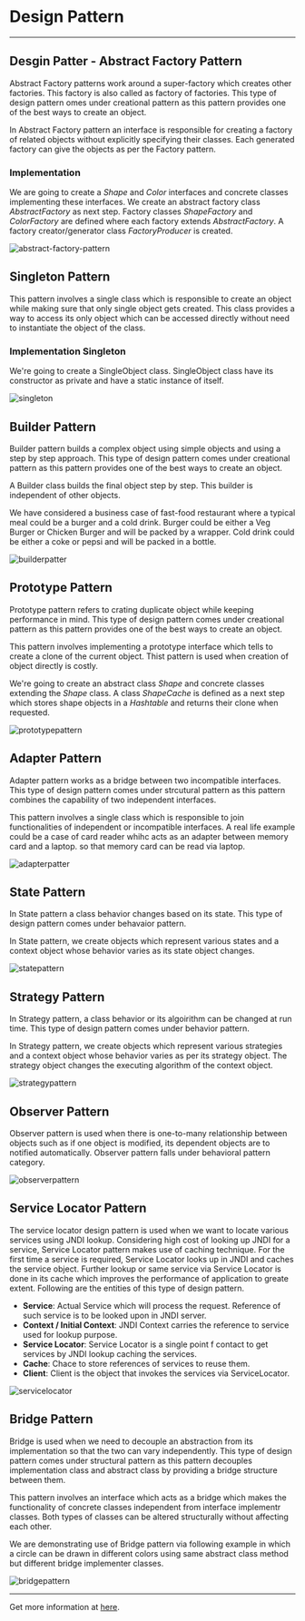 # Design Pattern

<hr/>

## Desgin Patter - Abstract Factory Pattern

Abstract Factory patterns work around a super-factory which creates other factories. This factory is also called as factory of factories. This type of design pattern omes under creational pattern as this pattern provides one of the best ways to create an object.

In Abstract Factory pattern an interface is responsible for creating a factory of related objects without explicitly specifying their classes. Each generated factory can give the objects as per the Factory pattern.

### Implementation

We are going to create a *Shape* and *Color* interfaces and concrete classes implementing these interfaces. We create an abstract factory class *AbstractFactory*  as next step. Factory classes *ShapeFactory* and *ColorFactory* are defined where each factory extends *AbstractFactory*. A factory creator/generator class *FactoryProducer* is created.

![abstract-factory-pattern](../../img-root/abstractfactory_pattern_uml_diagram.jpg)

## Singleton Pattern

This pattern involves a single class which is responsible to create an object while making sure that only single object gets created. This class provides a way to access its only object which can be accessed directly without need to instantiate the object of the class.

### Implementation Singleton

We're going to create a SingleObject class. SingleObject class have its constructor as private and have a static instance of itself.

![singleton](../../img-root/singleton_pattern_uml_diagram.jpg)

## Builder Pattern

Builder pattern builds a complex object using simple objects and using a step by step approach. This type of design pattern comes under creational pattern as this pattern provides one of the best ways to create an object.

A Builder class builds the final object step by step. This builder is independent of other objects.

We have considered a business case of fast-food restaurant where a typical meal could be a burger and a cold drink. Burger could be either a Veg Burger or Chicken Burger and will be packed by a wrapper. Cold drink could be either a coke or pepsi and will be packed in a bottle.

![builderpatter](../../img-root/builder_pattern_uml_diagram.jpg)

## Prototype Pattern

Prototype pattern refers to crating duplicate object while keeping performance in mind. This type of design pattern comes under creational pattern as this pattern provides one of the best ways to create an object.

This pattern involves implementing a prototype interface which tells to create a clone of the current object. Thist pattern is used when creation of object directly is costly.

We're going to create an abstract class *Shape* and concrete classes extending the *Shape* class. A class *ShapeCache* is defined as a next step which stores shape objects in a *Hashtable* and returns their clone when requested.

![prototypepattern](../../img-root/prototype_pattern_uml_diagram.jpg)

## Adapter Pattern

Adapter pattern works as a bridge between two incompatible interfaces. This type of design pattern comes under strcutural pattern as this pattern combines the capability of two independent interfaces.

This pattern involves a single class which is responsible to join functionalities of independent or incompatible interfaces. A real life example could be a case of card reader whihc acts as an adapter between memory card and a laptop. so that memory card can be read via laptop.

![adapterpatter](../../img-root/adapter_pattern_uml_diagram.jpg)

## State Pattern

In State pattern a class behavior changes based on its state. This type of design pattern comes under behavaior pattern.

In State pattern, we create objects which represent various states and a context object whose behavior varies as its state object changes.

![statepattern](../../img-root/state_pattern_uml_diagram.jpg)

## Strategy Pattern

In Strategy pattern, a class behavior or its algoirithm can be changed at run time. This type of design pattern comes under behavior pattern.

In Strategy pattern, we create objects which represent various strategies and a context object whose behavior varies as per its strategy object. The strategy object changes the executing algorithm of the context object.

![strategypattern](../../img-root/strategy_pattern_uml_diagram.jpg)

## Observer Pattern

Observer pattern is used when there is one-to-many relationship between objects such as if one object is modified, its dependent objects are to notified automatically. Observer pattern falls under behavioral pattern category.

![observerpattern](../../img-root/observer_pattern_uml_diagram.jpg)

## Service Locator Pattern

The service locator design pattern is used when we want to locate various services using JNDI lookup. Considering high cost of looking up JNDI for a service, Service Locator pattern makes use of caching technique. For the first time a service is required, Service Locator looks up in JNDI and caches the service object. Further lookup or same service via Service Locator is done in its cache which improves the performance of application to greate extent. Following are the entities of this type of design pattern.

- **Service**: Actual Service which will process the request. Reference of such service is to be looked upon in JNDI server.
- **Context / Initial Context**: JNDI Context carries the reference to service used for lookup purpose.
- **Service Locator**: Service Locator is a single point f contact to get services by JNDI lookup caching the services.
- **Cache**: Chace to store references of services to reuse them.
- **Client**: Client is the object that invokes the services via ServiceLocator.

![servicelocator](../../img-root/servicelocator_pattern_uml_diagram.jpg)

## Bridge Pattern

Bridge is used when we need to decouple an abstraction from its implementation so that the two can vary independently. This type of design pattern comes under structural pattern as this pattern decouples implementation class and abstract class by providing a bridge structure between them.

This pattern involves an interface which acts as a bridge which makes the functionality of concrete classes independent from interface implementr classes. Both types of classes can be altered structurally without affecting each other.

We are demonstrating use of Bridge pattern via following example in which a circle can be drawn in different colors using same abstract class method but different bridge implementer classes.

![bridgepattern](../../img-root/bridge_pattern_uml_diagram.jpg)

<hr/>

Get more information at [here](https://www.tutorialspoint.com/design_pattern/abstract_factory_pattern.htm).
